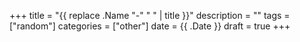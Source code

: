 +++
title = "{{ replace .Name "-" " " | title }}"
description =  ""
tags = ["random"]
categories = ["other"]
date = {{ .Date }}
draft = true
+++
